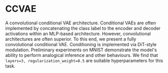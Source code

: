# CCVAE

A convolutional conditional VAE architecture. Conditional VAEs are often implemented by concatenating the class label to the encoder and decoder activations within an MLP-based architecture. However, convolutional architectures are often superior. To this end, we present a fully convolutional conditional VAE. Conditioning is implemented via DiT-style modulation. Preliminary experiments on MNIST demonstrate the model's ability to perform analogical inference and other behaviours. We find that `layers=3, regularization_weight=0.5` are suitable hyperparameters for this task.
